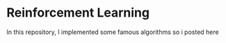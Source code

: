 # Reinforcement Learning

In this repository, I implemented some famous algorithms so i posted here

